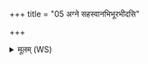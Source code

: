 +++
title = "05 अग्ने सहस्वानभिभूरभीदसि"

+++
<details><summary>मूलम् (WS)</summary>

अग्ने सहस्वानभिभूरभीदसि नीचो न्युब्ज द्विषतः सपत्नान् ।  
इयं मात्रा मीयमाना मिता च सजातांस्ते बलिहृतः कृणोतु ॥ ६ ॥
</details>